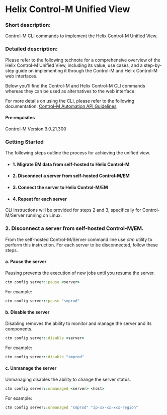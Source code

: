 # Helix Control-M Unified View

### Short description:
Control-M CLI commands to implement the Helix Control-M Unified View.
 
### Detailed description:

Please refer to the following technote for a comprehensive overview of the Helix Control-M Unified View, 
including its value, use cases, and a step-by-step guide on implementing it through the Control-M and Helix Control-M web interfaces.

Below you'll find the Control-M and Helix Control-M CLI commands whereas they can be used as alternatives to the web interface. 

For more details on using the CLI, please refer to the following documentation: [Control-M Automation API Guidelines](https://documents.bmc.com/supportu/API/Monthly/en-US/Documentation/Automation_API_Guidelines.htm?)

#### Pre requisites

Control-M Version 9.0.21.300

### Getting Started

The following steps outline the process for achieving the unified view. 

* #### 1. Migrate EM data from self-hosted to Helix Control-M
* #### 2. Disconnect a server from self-hosted Control-M/EM
* #### 3. Connect the server to Helix Control-M/EM
* #### 4. Repeat for each server

CLI instructions will be provided for steps 2 and 3, specifically for Control-M/Server running on Linux. 

### 2. Disconnect a server from self-hosted Control-M/EM.

From the self-hosted Control-M/Server command line use _ctm_ utility to perform this instruction. 
For each server to be disconnected, follow these steps.

#### a. Pause the server
Pausing prevents the execution of new jobs until you resume the server.

```ruby 
ctm config server::pause <server>
```

For example:

```ruby 
ctm config server::pause "smprod"
```

#### b. Disable the server
Disabling removes the ability to monitor and manage the server and its components.

```ruby 
ctm config server::disable <server>
```

For example:

```ruby 
ctm config server::disable "smprod"
```

#### c. Unmanage the server
Unmanaging disables the ability to change the server status.

```ruby 
ctm config server::unmanaged <server> <host>
```

For example:

```ruby 
ctm config server::unmanaged "smprod" "ip-xx-xx-xxx-region"
```




